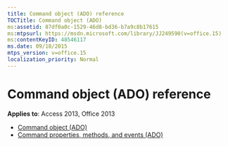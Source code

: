 ```yaml
---
title: Command object (ADO) reference
TOCTitle: Command object (ADO)
ms:assetid: 87df0a0c-1529-46d8-bd36-b7a9c8b17615
ms:mtpsurl: https://msdn.microsoft.com/library/JJ249590(v=office.15)
ms:contentKeyID: 48546117
ms.date: 09/18/2015
mtps_version: v=office.15
localization_priority: Normal
---
```


# Command object (ADO) reference

**Applies to**: Access 2013, Office 2013

- [Command object (ADO)](command-object-ado.md)
- [Command properties, methods, and events (ADO)](command-properties-methods-and-events-ado.md)

